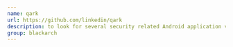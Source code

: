 ```yaml
---
name: qark
url: https://github.com/linkedin/qark
description: to look for several security related Android application vulnerabilities. URL : https://github.com/linkedin/qark Groups : blackarch blackarch-mobile blackarch-fuzzer blackarch-scanner blackarch-exploitation
group: blackarch
---
```

